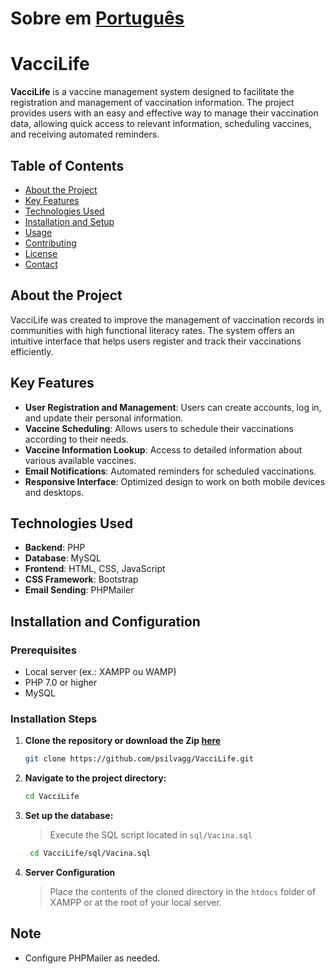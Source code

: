 # Sobre em [Português](https://github.com/psilvagg/VacciLife/blob/main/README-pt.md)

# VacciLife

**VacciLife** is a vaccine management system designed to facilitate the registration and management of vaccination information. The project provides users with an easy and effective way to manage their vaccination data, allowing quick access to relevant information, scheduling vaccines, and receiving automated reminders.

## Table of Contents

- [About the Project](#about-the-project)
- [Key Features](#key-features)
- [Technologies Used](#technologies-used)
- [Installation and Setup](#installation-and-setup)
- [Usage](#usage)
- [Contributing](#contributing)
- [License](#license)
- [Contact](#contact)

## About the Project

VacciLife was created to improve the management of vaccination records in communities with high functional literacy rates. The system offers an intuitive interface that helps users register and track their vaccinations efficiently.

## Key Features

- **User Registration and Management**: Users can create accounts, log in, and update their personal information.
- **Vaccine Scheduling**: Allows users to schedule their vaccinations according to their needs.
- **Vaccine Information Lookup**: Access to detailed information about various available vaccines.
- **Email Notifications**: Automated reminders for scheduled vaccinations.
- **Responsive Interface**: Optimized design to work on both mobile devices and desktops.

## Technologies Used

- **Backend**: PHP
- **Database**: MySQL
- **Frontend**: HTML, CSS, JavaScript
- **CSS Framework**: Bootstrap
- **Email Sending**: PHPMailer

## Installation and Configuration

### Prerequisites

- Local server (ex.: XAMPP ou WAMP)
- PHP 7.0 or higher
- MySQL

### Installation Steps

1. **Clone the repository or download the Zip [here](https://codeload.github.com/psilvagg/VacciLife/zip/refs/heads/main?token=AZI7DN33BRMFMT2WIKIKLY3HB2TGO)**

   ```bash
   git clone https://github.com/psilvagg/VacciLife.git

   ```

2. **Navigate to the project directory:**

   ```bash
   cd VacciLife

   ```

3. **Set up the database:**

   > Execute the SQL script located in `sql/Vacina.sql`

   ```bash
    cd VacciLife/sql/Vacina.sql

   ```

4. **Server Configuration**
   > Place the contents of the cloned directory in the `htdocs` folder of XAMPP or at the root of your local server.

## Note

- Configure PHPMailer as needed.
